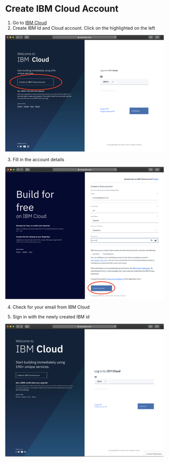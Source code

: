 # Create IBM Cloud Account

1. Go to [IBM Cloud](https://cloud.ibm.com)
2. Create IBM Id and Cloud account. Click on the highlighted on the left

![alt text](https://github.com/IraAngeles-IBM/AseanDEG/blob/master/assets/ibmcloud.png)

3. Fill in the account details

![alt text](https://github.com/IraAngeles-IBM/AseanDEG/blob/master/assets/ibmcloudcreate.png)

4. Check for your email from IBM Cloud


5. Sign in with the newly created IBM id


![alt text](https://github.com/IraAngeles-IBM/AseanDEG/blob/master/assets/ibmcloudsignin.png)


